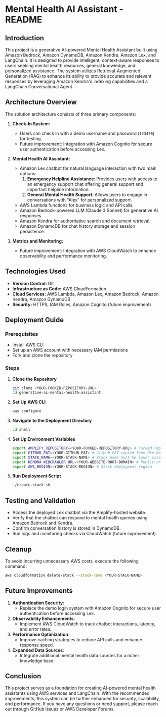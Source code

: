 # Mental Health AI Assistant - README

## Introduction

This project is a generative AI-powered Mental Health Assistant built using Amazon Bedrock, Amazon DynamoDB, Amazon Kendra, Amazon Lex, and LangChain. It is designed to provide intelligent, context-aware responses to users seeking mental health resources, general knowledge, and personalized assistance. The system utilizes Retrieval-Augmented Generation (RAG) to enhance its ability to provide accurate and relevant responses by leveraging Amazon Kendra's indexing capabilities and a LangChain Conversational Agent.

## Architecture Overview

The solution architecture consists of three primary components:

1. **Check-In System:**

   - Users can check in with a demo username and password (`123456`) for testing.
   - Future improvement: Integration with Amazon Cognito for secure user authentication before accessing Lex.

2. **Mental Health AI Assistant:**

   - Amazon Lex chatbot for natural language interaction with two main options:
     1. **Emergency Helpline Assistance**: Provides users with access to an emergency support chat offering general support and important helpline information.
     2. **General Mental Health Support**: Allows users to engage in conversations with "Alex" for personalized support.
   - AWS Lambda functions for business logic and API calls.
   - Amazon Bedrock-powered LLM (Claude 3 Sonnet) for generative AI responses.
   - Amazon Kendra for authoritative search and document retrieval.
   - Amazon DynamoDB for chat history storage and session persistence.

3. **Metrics and Monitoring:**

   - Future improvement: Integration with AWS CloudWatch to enhance observability and performance monitoring.

## Technologies Used
- **Version Control:** Git
- **Infrastructure as Code:** AWS CloudFormation
- **Cloud Services:** AWS Lambda, Amazon Lex, Amazon Bedrock, Amazon Kendra, Amazon DynamoDB
- **Security:** HTTPS, IAM Roles, Amazon Cognito (future improvement)

## Deployment Guide

### Prerequisites

- Install AWS CLI
- Set up an AWS account with necessary IAM permissions
- Fork and clone the repository

### Steps

1. **Clone the Repository**
   ```sh
   git clone <YOUR-FORKED-REPOSITORY-URL>
   cd generative-ai-mental-health-assistant
   ```
2. **Set Up AWS CLI**
   ```sh
   aws configure
   ```
3. **Navigate to the Deployment Directory**
   ```sh
   cd shell
   ```
4. **Set Up Environment Variables**
   ```sh
   export AMPLIFY_REPOSITORY=<YOUR-FORKED-REPOSITORY-URL> # Forked repository URL from Pre-Deployment (Exclude '.git' from repository URL)
   export GITHUB_PAT=<YOUR-GITHUB-PAT> # GitHub PAT copied from Pre-Deployment
   export STACK_NAME=<YOUR-STACK-NAME> # Stack name must be lower case for S3 bucket naming convention
   export KENDRA_WEBCRAWLER_URL=<YOUR-WEBSITE-ROOT-DOMAIN> # Public or internal HTTPS website for Kendra to index via Web Crawler (e.g., https://www.investopedia.com/) - Please see https://docs.aws.amazon.com/kendra/latest/dg/data-source-web-crawler.html
   export AWS_REGION=<YOUR-STACK-REGION> # Stack deployment region
   ```
5. **Run Deployment Script**
   ```sh
   ./create-stack.sh
   ```

## Testing and Validation

- Access the deployed Lex chatbot via the Amplify-hosted website.
- Verify that the chatbot can respond to mental health queries using Amazon Bedrock and Kendra.
- Confirm conversation history is stored in DynamoDB.
- Run logs and monitoring checks via CloudWatch (future improvement).

## Cleanup

To avoid incurring unnecessary AWS costs, execute the following command:

```sh
aws cloudformation delete-stack --stack-name <YOUR-STACK-NAME>
```

## Future Improvements

1. **Authentication Security**:
   - Replace the demo login system with Amazon Cognito for secure user authentication before accessing Lex.
2. **Observability Enhancements**:
   - Implement AWS CloudWatch to track chatbot interactions, latency, and error rates.
3. **Performance Optimization**:
   - Improve caching strategies to reduce API calls and enhance response speed.
4. **Expanded Data Sources**:
   - Integrate additional mental health data sources for a richer knowledge base.

## Conclusion

This project serves as a foundation for creating AI-powered mental health assistants using AWS services and LangChain. With the recommended improvements, this system can be further enhanced for security, scalability, and performance. If you have any questions or need support, please reach out through GitHub Issues or AWS Developer Forums.

